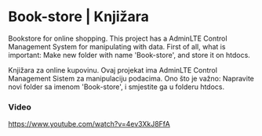 # Book-store | Knjižara
Bookstore for online shopping. This project has a AdminLTE Control Management System for manipulating with data.
First of all, what is important: Make new folder with name 'Book-store', and store it on htdocs.

Knjižara za online kupovinu. Ovaj projekat ima AdminLTE Control Management Sistem za manipulaciju podacima.
Ono što je važno: Napravite novi folder sa imenom 'Book-store', i smjestite ga u folderu htdocs.

### Video

https://www.youtube.com/watch?v=4ev3XkJ8FfA

